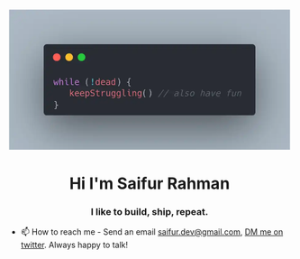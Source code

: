 <div align="center">
<img width="500" alt="code-snippets" src="./assets/images/screenshot.webp">
</div>

<h1 align="center">Hi I'm Saifur Rahman</h1>
<h3 align="center">I like to build, ship, repeat.</h3>

- 📫 How to reach me - Send an email [saifur.dev@gmail.com](mailto:saifur.dev@gmail.com?subject=Hello), [DM me on twitter](https://x.com/devSaifur). Always happy to talk!

